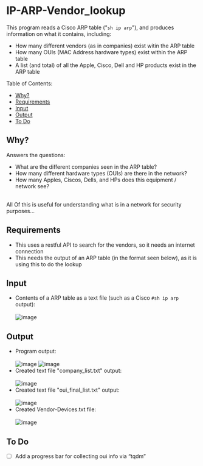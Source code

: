 # IP-ARP-Vendor_lookup
This program reads a Cisco ARP table ("```sh ip arp```"), and produces information on what it contains, including:
* How many different vendors (as in companies) exist witin the ARP table
* How many OUIs (MAC Address hardware types) exist within the ARP table
* A list (and total) of all the Apple, Cisco, Dell and HP products exist in the ARP table

Table of Contents:
  - [Why?](#why)
  - [Requirements](#requirements)
  - [Input](#input)
  - [Output](#output)
  - [To Do](#to-do-)

## Why?
Answers the questions:
* What are the different companies seen in the ARP table?
* How many different hardware types (OUIs) are there in the network?
* How many Apples, Ciscos, Dells, and HPs does this equipment / network see?
<br>
All Of this is useful for understanding what is in a network for security purposes... <br>

## Requirements
* This uses a restful API to search for the vendors, so it needs an internet connection
* This needs the output of an ARP table (in the format seen below), as it is using this to do the lookup
## Input
* Contents of a ARP table as a text file (such as a Cisco ```#sh ip arp``` output):</br></br>
 ![image](https://user-images.githubusercontent.com/48565067/144638643-f26b64fe-e992-4163-a0a9-a1c90b0b6028.png)
## Output
* Program output: </br></br>
 ![image](https://user-images.githubusercontent.com/48565067/144634065-582c1eec-2576-4866-8057-112bf1f5e06d.png)
 ![image](https://user-images.githubusercontent.com/48565067/145064215-3486de68-051f-42ac-afb3-62472f5b4532.png)
* Created text file "company_list.txt" output:</br></br>
 ![image](https://user-images.githubusercontent.com/48565067/144633574-5bc13c04-a712-490d-b186-a30b4d9d8a73.png)
* Created text file "oui_final_list.txt" output:</br></br>
 ![image](https://user-images.githubusercontent.com/48565067/144633706-24bbe2ef-6965-4847-b3a9-0f22242ff95f.png)
* Created Vendor-Devices.txt file:</br></br>
  ![image](https://user-images.githubusercontent.com/48565067/144880526-74cc7658-ae97-4841-812e-24f4f274525d.png)
## To Do 
- [ ] Add a progress bar for collecting oui info via “tqdm”

